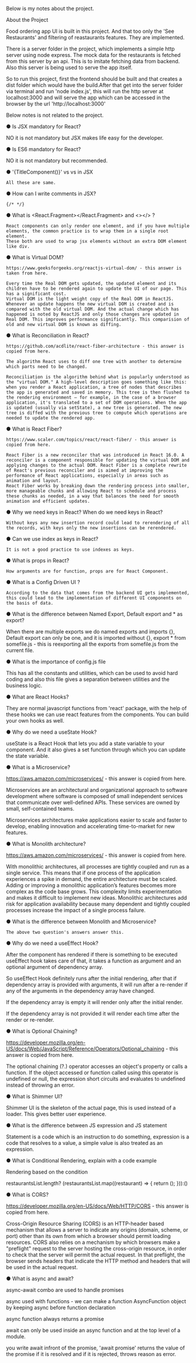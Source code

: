 Below is my notes about the project.

About the Project

Food ordering app UI is built in this project. And that too only the 'See Restaurants' and filtering of reastaurants features. They are implemented.

There is a server folder in the project, which implements a simple http server using node express. The mock data for the restaurants is fetched from this server by an api. This is to imitate fetching data from backend.
Also this server is being used to serve the app itself.

So to run this project, first the frontend should be built and that creates a dist folder which would have the build.After that get into the server folder via terminal and run 'node index.js', this will run the http server at localhost:3000 and will serve the app which can be accessed in the browser by the url 'http://localhost:3000'

Below notes is not related to the project.

● Is JSX mandatory for React?

  NO it is not mandatory but JSX makes life easy for the developer.

● Is ES6 mandatory for React?

  NO it is not mandatory but recommended.

● '{TitleComponent()}' vs <TitleComponent/> vs <TitleComponent></TitleComponent> in JSX

    All these are same.

● How can I write comments in JSX?

    {/* */}

● What is <React.Fragment></React.Fragment> and <></> ?

    React components can only render one element, and if you have multiple elements, the common practice is to wrap them in a single root element.
    These both are used to wrap jsx elements without an extra DOM element like div.

● What is Virtual DOM?

    https://www.geeksforgeeks.org/reactjs-virtual-dom/ - this answer is taken from here.

    Every time the Real DOM gets updated, the updated element and its children have to be rendered again to update the UI of our page. This has a significant cost.
    Virtual DOM is the light weight copy of the Real DOM in ReactJS. Whenever an update happens the new virtual DOM is created and is compared with the old virtual DOM. And the actual change which has happened is noted by ReactJS and only those changes are updated in Real DOM. This improves performance significantly. This comparision of old and new virtual DOM is known as diffing.

● What is Reconciliation in React?

    https://github.com/acdlite/react-fiber-architecture - this answer is copied from here.

    The algorithm React uses to diff one tree with another to determine which parts need to be changed.

    Reconciliation is the algorithm behind what is popularly understood as the "virtual DOM." A high-level description goes something like this: when you render a React application, a tree of nodes that describes the app is generated and saved in memory. This tree is then flushed to the rendering environment — for example, in the case of a browser application, it's translated to a set of DOM operations. When the app is updated (usually via setState), a new tree is generated. The new tree is diffed with the previous tree to compute which operations are needed to update the rendered app.

● What is React Fiber?

    https://www.scaler.com/topics/react/react-fiber/ - this answer is copied from here.

    React Fiber is a new reconciler that was introduced in React 16.0. A reconciler is a component responsible for updating the virtual DOM and applying changes to the actual DOM. React Fiber is a complete rewrite of React's previous reconciler and is aimed at improving the performance of React applications, especially in areas such as animation and layout.
    React Fiber works by breaking down the rendering process into smaller, more manageable chunks and allowing React to schedule and process these chunks as needed, in a way that balances the need for smooth animation and efficient updates.

● Why we need keys in React? When do we need keys in React?

    Without keys any new insertion record could lead to rerendering of all the records, with keys only the new insertions can be rerendered.

● Can we use index as keys in React?

    It is not a good practice to use indexes as keys.

● What is props in React?

    How arguments are for function, props are for React Component.

● What is a Config Driven UI ?

    According to the data that comes from the backend UI gets implemented, this could lead to the implementation of different UI components on the basis of data.

● What is the difference between Named Export, Default export and * as export?

  When there are multiple exports we do named exports and imports {},
  Default export can only be one, and it is imported without {},
  export * from somefile.js - this is reexporting all the exports from somefile.js from the current file.

● What is the importance of config.js file

  This has all the constants and utilities, which can be used to avoid hard coding and also this file gives a separation between utilities and the business logic.

● What are React Hooks?

  They are normal javascript functions from 'react' package, with the help of these hooks we can use react features from the components. You can build your own hooks as well.

● Why do we need a useState Hook?

  useState is a React Hook that lets you add a state variable to your component. And it also gives a set function through which you can update the state variable.

● What is a Microservice?

  https://aws.amazon.com/microservices/ - this answer is copied from here.

  Microservices are an architectural and organizational approach to software development where software is composed of small independent services that communicate over well-defined APIs. These services are owned by small, self-contained teams.

  Microservices architectures make applications easier to scale and faster to develop, enabling innovation and accelerating time-to-market for new features.

● What is Monolith architecture?

  https://aws.amazon.com/microservices/ - this answer is copied from here.

  With monolithic architectures, all processes are tightly coupled and run as a single service. This means that if one process of the application experiences a spike in demand, the entire architecture must be scaled. Adding or improving a monolithic application’s features becomes more complex as the code base grows. This complexity limits experimentation and makes it difficult to implement new ideas. Monolithic architectures add risk for application availability because many dependent and tightly coupled processes increase the impact of a single process failure.

● What is the difference between Monolith and Microservice?

    The above two question's answers answer this.


● Why do we need a useEffect Hook?

  After the component has rendered if there is something to be executed useEffect hook takes care of that, it takes a function as argument and an optional argument of dependency array. 

  So useEffect Hook definitely runs after the initial rendering, after that if dependency array is provided with arguments, it will run after a re-render if any of the arguments in the dependency array have changed.

  If the dependency array is empty it will render only after the initial render.

  If the dependency array is not provided it will render each time after the render or re-render.

● What is Optional Chaining?

  https://developer.mozilla.org/en-US/docs/Web/JavaScript/Reference/Operators/Optional_chaining - this answer is copied from here.

  The optional chaining (?.) operator accesses an object's property or calls a function. If the object accessed or function called using this operator is undefined or null, the expression short circuits and evaluates to undefined instead of throwing an error.

● What is Shimmer UI?

  Shimmer UI is the skeleton of the actual page, this is used instead of a loader. This gives better user experience.

● What is the difference between JS expression and JS statement

  Statement is a code which is an instruction to do something, expression is a code that resolves to a value, a simple value is also treated as an expression.

● What is Conditional Rendering, explain with a code example

  Rendering based on the condition

  restaurantsList.length?
  (restaurantsList.map((restaurant) => {
      return (<RestaurantCard key={restaurant.id} restaurant={restaurant} />);
   })):(<Shimmer/>)

● What is CORS?

  https://developer.mozilla.org/en-US/docs/Web/HTTP/CORS - this answer is copied from here.

  Cross-Origin Resource Sharing (CORS) is an HTTP-header based mechanism that allows a server to indicate any origins (domain, scheme, or port) other than its own from which a browser should permit loading resources. CORS also relies on a mechanism by which browsers make a "preflight" request to the server hosting the cross-origin resource, in order to check that the server will permit the actual request. In that preflight, the browser sends headers that indicate the HTTP method and headers that will be used in the actual request.

● What is async and await?

  async-await combo are used to handle promises

  async used with functions - we can make a function AsyncFunction object by keeping async before function declaration

  async function always returns a promise

  await can only be used inside an async function and at the top level of a module.

  you write await infront of the promise, 'await promise' returns the value of the promise if it is resolved and if it is rejected, throws reason as error.
